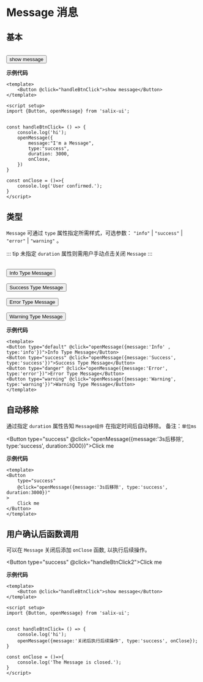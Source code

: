 # Message 消息

## 基本

<br />
<Button @click="handleBtnClick">show message</Button>

**示例代码**

```vue
<template>
    <Button @click="handleBtnClick">show message</Button>
</template>

<script setup>
import {Button, openMessage} from 'salix-ui';


const handleBtnClick= () => {
    console.log('hi');
    openMessage({
        message:"I'm a Message",
        type:"success",
        duration: 3000,
        onClose,
    })
}

const onClose = ()=>{
    console.log('User confirmed.');
}
</script>
```

## 类型

`Message` 可通过 `type` 属性指定所需样式，可选参数： `"info"` | `"success"` | `"error"` | `"warning"` 。

::: tip
未指定 `duration` 属性则需用户手动点击关闭 `Message`
:::

<br />
<Button type="default" @click="openMessage({message:'Info' , type:'info'})">Info Type Message</Button>
<br />
<br />
<Button type="success" @click="openMessage({message:'Success', type:'success'})">Success Type Message</Button>
<br />
<br />
<Button type="danger" @click="openMessage({message:'Error', type:'error'})">Error Type Message</Button>
<br />
<br />
<Button type="warning" @click="openMessage({message:'Warning', type:'warning'})">Warning Type Message</Button>

**示例代码**

```vue
<template>
<Button type="default" @click="openMessage({message:'Info' , type:'info'})">Info Type Message</Button>
<Button type="success" @click="openMessage({message:'Success', type:'success'})">Success Type Message</Button>
<Button type="danger" @click="openMessage({message:'Error', type:'error'})">Error Type Message</Button>
<Button type="warning" @click="openMessage({message:'Warning', type:'warning'})">Warning Type Message</Button>
</template>
```
## 自动移除

通过指定 `duration` 属性告知 `Message组件` 在指定时间后自动移除。
备注：`单位ms`

<Button type="success" @click="openMessage({message:'3s后移除', type:'success', duration:3000})">Click me</Button>

**示例代码**

```vue
<template>
<Button 
    type="success" 
    @click="openMessage({message:'3s后移除', type:'success', duration:3000})"
>
    Click me
</Button>
</template>
```
## 用户确认后函数调用

可以在 `Message` 关闭后添加 `onClose` 函数, 以执行后续操作。

<Button type="success" @click="handleBtnClick2">Click me</Button>

**示例代码**

```vue
<template>
    <Button @click="handleBtnClick">show message</Button>
</template>

<script setup>
import {Button, openMessage} from 'salix-ui';


const handleBtnClick= () => {
    console.log('hi');
    openMessage({message:'关闭后执行后续操作', type:'success', onClose});
}

const onClose = ()=>{
    console.log('The Message is closed.');
}
</script>
```

<script setup>
import {Button, openMessage} from 'salix-ui';


// 基本使用
const handleBtnClick= () => {
    console.log('hi');
    openMessage({
        message:"I'm a Message",
        type:"success",
        duration: 3000,
        onClose,
    })
}

const onClose = ()=>{
    console.log('User confirmed.');
}


// 用户确认后函数调用
const handleBtnClick2= () => {
    console.log('hi');
    openMessage({message:'关闭后执行后续操作', type:'success', onClose:onClose2});
}

const onClose2 = ()=>{
    console.log('The Message is closed.');
}
</script>